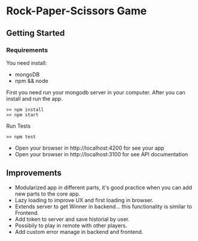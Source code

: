 # Rock-Paper-Scissors Game

## Getting Started

### Requirements
You need install: 
- mongoDB
- npm && node

First you need run your mongodb server in your computer. After you can install and run the app.
```
>> npm install 
>> npm start
```

Run Tests
```
>> npm test
```

- Open your browser in http://localhost:4200 for see your app
- Open your browser in http://localhost:3100 for see API documentation

## Improvements
* Modularized app in different parts, it's good practice when you can add new parts to the core app.
* Lazy loading to improve UX and first loading in browser.
* Extends server to get Winner in backend... this functionality is similar to Frontend.
* Add token to server and save historial by user.
* Possibily to play in remote with other players.
* Add custom error manage in backend and frontend.  